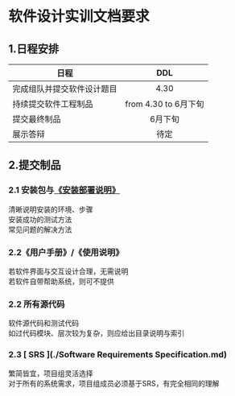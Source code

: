 # 软件设计实训文档要求

## 1.日程安排  
|日程|DDL|
|---|:---:|
|完成组队并提交软件设计题目|4.30|
|持续提交软件工程制品|from 4.30 to 6月下旬|
|提交最终制品|6月下旬|
|展示答辩|待定|

## 2.提交制品

### 2.1 安装包与[《安装部署说明》](./《安装部署说明》.txt)
清晰说明安装的环境、步骤   
安装成功的测试方法   
常见问题的解决方法   

### 2.2《用户手册》/《使用说明》     
若软件界面与交互设计合理，无需说明  
若软件自带帮助系统，则可不提供

### 2.2 所有源代码   
软件源代码和测试代码  
如过代码模块、层次较为复杂，则应给出目录说明与索引   

### 2.3 [ SRS ](./Software Requirements Specification.md)
繁简皆宜，项目组灵活选择   
对于所有的系统需求，项目组成员必须基于SRS，有完全相同的理解
